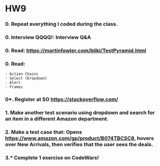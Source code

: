 # HW9

### 0. Repeat everything I coded during the class.
### 0. Interview QQQQ!: Interview Q&A
### 0. Read: https://martinfowler.com/bliki/TestPyramid.html 
### 0. Read:
    - Action Chains 
    - Select (Dropdown)
    - Alert
    - Frames
### 0*. Register at SO https://stackoverflow.com/ 

### 1. Make another test scenario using dropdown and search for an item in a different Amazon department.


### 2. Make a test case that: Opens https://www.amazon.com/gp/product/B074TBCSC8, hovers over New Arrivals, then verifies that the user sees the deals.


### 3.*  Complete 1 exercise on CodeWars!
 
